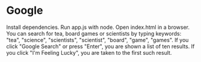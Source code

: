 # Google
Install dependencies.
Run app.js with node.
Open index.html in a browser. 
You can search for tea, board games or scientists by typing keywords:
"tea", "science", "scientists", "scientist", "board", "game", "games".
If you click "Google Search" or press "Enter", you are shown a list of ten results.
If you click "I'm Feeling Lucky", you are taken to the first such result.

